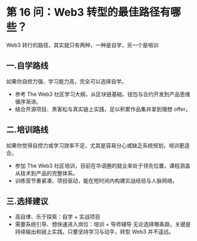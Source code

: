 # 第 16 问：Web3 转型的最佳路径有哪些？

Web3 转行的路径，其实就只有两种，一种是自学，另一个是培训

## 一.自学路线
如果你自控力强、学习能力高，完全可以选择自学。
- 参考 The Web3 社区学习大纲，从区块链基础、钱包与合约开发到产品思维循序渐进。
- 结合开源项目、黑客松与真实链上实践，足以积累作品集并拿到理想 offer。

## 二.培训路线
如果你觉得自控力或学习效率不足，尤其是容易分心或缺乏系统规划，培训更适合。
- 参加 The Web3 社区培训，目前在华语圈的就业率处于领先位置，课程涵盖从技术到产品的完整体系。
- 训练营节奏紧凑、项目驱动，能在短时间内构建实战经验与人脉网络。

## 三.选择建议
- 高自律、乐于探索：自学 + 实战项目
- 需要系统引导、想快速进入岗位：培训 + 导师辅导
无论选择哪条路，关键是持续输出和链上实践。只要坚持学习与动手，转型 Web3 并不遥远。


